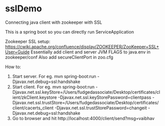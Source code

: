 # sslDemo
Connecting java client with zookeeper with SSL


This is a spring boot so you can directly run ServiceApplication


Zookeeper SSL setup:
https://cwiki.apache.org/confluence/display/ZOOKEEPER/ZooKeeper+SSL+User+Guide
Essentially add client and server JVM FLAGS to java.env in zookeeper/conf
Also add secureClientPort in zoo.cfg


How to:  
1. Start server.
   For eg.  mvn spring-boot:run -Djavax.net.debug=ssl:handshake  
2. Start client. For eg. mvn spring-boot:run
   -Djavax.net.ssl.keyStore=/Users/fudgedassociate/Desktop/certificates/client/zkClient.keystore
   -Djavax.net.ssl.keyStorePassword=clientpass 
   -Djavax.net.ssl.trustStore=/Users/fudgedassociate/Desktop/certificates/client/cacerts_client
   -Djavax.net.ssl.trustStorePassword=changeit
   -Djavax.net.debug=ssl:handshake  
3. Go to browser and hit http://localhost:4000/client/send?msg=vaibhav
